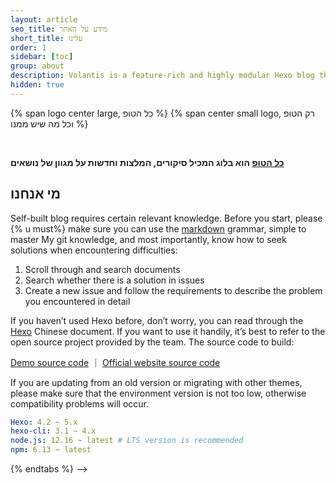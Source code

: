 ```yaml
---
layout: article
seo_title: מידע על האתר
short_title: עלינו
order: 1
sidebar: [toc]
group: about
description: Volantis is a feature-rich and highly modular Hexo blog theme. Thanks to its powerful modularity, you can easily build a minimalist style blog, or you can build a large-scale comprehensive blog with multi-person collaboration and document modules based on the official website.
hidden: true
---
```


<p>
{% span logo center large, כל הטופ %}
{% span center small logo, רק הטופ וכל מה שיש ממנו %}
</p>
<br>

**[כל הטופ](https://kolha.top) הוא בלוג המכיל סיקורים, המלצות וחדשות על מגוון של נושאים**

<!-- {} link example blog, https://volantis.js.org/examples/ %} -->

## מי אנחנו

<!-- 
{% tabs prepare, 1 %}

<!-- tab ability conditions -->

Self-built blog requires certain relevant knowledge. Before you start, please {% u must%} make sure you can use the [markdown](https://www.runoob.com/markdown/md-tutorial.html) grammar, simple to master My git knowledge, and most importantly, know how to seek solutions when encountering difficulties:

1. Scroll through and search documents
2. Search whether there is a solution in issues
3. Create a new issue and follow the requirements to describe the problem you encountered in detail

If you haven’t used Hexo before, don’t worry, you can read through the [Hexo](https://hexo.io/zh-cn/docs/) Chinese document. If you want to use it handily, it’s best to refer to the open source project provided by the team. The source code to build:

[Demo source code](https://github.com/volantis-x/demo) ｜ [Official website source code](https://github.com/volantis-x/volantis-x.github.io)

<!-- endtab -->

<!-- tab environment configuration conditions -->

If you are updating from an old version or migrating with other themes, please make sure that the environment version is not too low, otherwise compatibility problems will occur.

```yaml
Hexo: 4.2 ~ 5.x
hexo-cli: 3.1 ~ 4.x
node.js: 12.16 ~ latest # LTS version is recommended
npm: 6.13 ~ latest
```

<!-- endtab -->

{% endtabs %} -->
